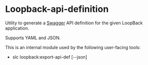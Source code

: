 # Loopback-api-definition

Utility to generate a [Swagger](http://swagger.io/) API definition for the given LoopBack application.

Supports YAML and JSON.

This is an internal module used by the following user-facing tools:

- slc loopback:export-api-def [--json]
